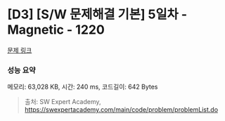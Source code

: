 # [D3] [S/W 문제해결 기본] 5일차 - Magnetic - 1220 

[문제 링크](https://swexpertacademy.com/main/code/problem/problemDetail.do?contestProbId=AV14hwZqABsCFAYD) 

### 성능 요약

메모리: 63,028 KB, 시간: 240 ms, 코드길이: 642 Bytes



> 출처: SW Expert Academy, https://swexpertacademy.com/main/code/problem/problemList.do